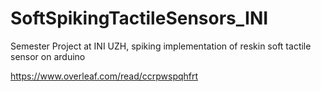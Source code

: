 # SoftSpikingTactileSensors_INI
Semester Project at INI UZH, spiking implementation of reskin soft tactile sensor on arduino

https://www.overleaf.com/read/ccrpwspqhfrt

